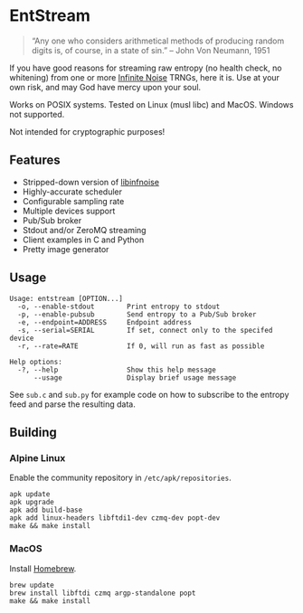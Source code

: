 # EntStream

> “Any one who considers arithmetical methods of producing random digits is, of course, in a state of sin.” – John Von Neumann, 1951

If you have good reasons for streaming raw entropy (no health check, no whitening) from one or more [Infinite Noise](https://www.crowdsupply.com/13-37/infinite-noise-trng) TRNGs, here it is. Use at your own risk, and may God have mercy upon your soul.

Works on POSIX systems. Tested on Linux (musl libc) and MacOS. Windows not supported.

Not intended for cryptographic purposes!

## Features

- Stripped-down version of [libinfnoise](https://github.com/waywardgeek/infnoise)
- Highly-accurate scheduler
- Configurable sampling rate
- Multiple devices support
- Pub/Sub broker
- Stdout and/or ZeroMQ streaming
- Client examples in C and Python
- Pretty image generator

## Usage

```
Usage: entstream [OPTION...]
  -o, --enable-stdout        Print entropy to stdout
  -p, --enable-pubsub        Send entropy to a Pub/Sub broker
  -e, --endpoint=ADDRESS     Endpoint address
  -s, --serial=SERIAL        If set, connect only to the specifed device
  -r, --rate=RATE            If 0, will run as fast as possible

Help options:
  -?, --help                 Show this help message
      --usage                Display brief usage message
```

See `sub.c` and `sub.py` for example code on how to subscribe to the entropy feed and parse the resulting data.

## Building

### Alpine Linux

Enable the community repository in `/etc/apk/repositories`.

```
apk update
apk upgrade
apk add build-base
apk add linux-headers libftdi1-dev czmq-dev popt-dev
make && make install
```

### MacOS

Install [Homebrew](https://brew.sh/).

```
brew update
brew install libftdi czmq argp-standalone popt
make && make install
```
